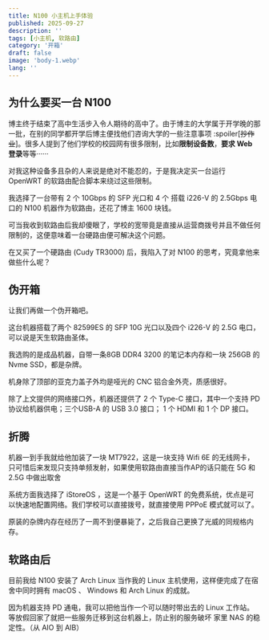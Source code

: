 ```yaml
---
title: N100 小主机上手体验
published: 2025-09-27
description: ''
tags: [小主机, 软路由]
category: '开箱'
draft: false
image: 'body-1.webp'
lang: ''
---
```


## 为什么要买一台 N100

博主终于结束了高中生活步入令人期待的高中了。由于博主的大学属于开学晚的那一批，在别的同学都开学后博主便找他们咨询大学的一些注意事项
:spoiler[~~抄作业~~]。很多人提到了他们学校的校园网有很多限制，比如**限制设备数**，**要求 Web 登录**等等······

对我这种设备多且杂的人来说是绝对不能忍的，于是我决定买一台运行 OpenWRT 的软路由配合脚本来绕过这些限制。

我选择了一台带有 2 个 10Gbps 的 SFP 光口和 4 个 搭载 i226-V 的 2.5Gbps 电口的 N100 机器作为软路由，还花了博主 1600 块钱。

可当我收到软路由后我却傻眼了，学校的宽带竟是直接从运营商拨号并且不做任何限制的，这便意味着一台硬路由便可解决这个问题。

在又买了一个硬路由 (Cudy TR3000) 后，我陷入了对 N100 的思考，究竟拿他来做些什么呢？

## 伪开箱

让我们再做一个伪开箱吧。

这台机器搭载了两个 82599ES 的 SFP 10G 光口以及四个 i226-V 的 2.5G 电口，可以说是天生软路由圣体。

我选购的是成品机器，自带一条8GB DDR4 3200 的笔记本内存和一块 256GB 的 Nvme
SSD，都是杂牌。

机身除了顶部的亚克力盖子外均是哑光的 CNC 铝合金外壳，质感很好。

除了上文提供的网络接口外，机器还提供了 2 个 Type-C 接口，其中一个支持 PD 协议给机器供电；三个USB-A 的 USB 3.0 接口； 1 个
HDMI 和 1 个 DP 接口。

## 折腾

机器一到手我就给他加装了一块 MT7922，这是一块支持 Wifi 6E 的无线网卡，只可惜后来发现只支持单频发射，如果使用软路由直接当作AP的话只能在
5G 和 2.5G 中做出取舍

系统方面我选择了 iStoreOS ，这是一个基于 OpenWRT 的免费系统，优点是可以快速地配置网络。我们学校可以直接拨号，就直接使用
PPPoE 模式就可以了。

原装的杂牌内存在经历了一周不到便暴毙了，之后我自己更换了光威的同规格内存。

## 软路由后

目前我给 N100 安装了 Arch Linux 当作我的 Linux 主机使用，这样便完成了在宿舍中同时拥有 macOS 、 Windows 和 Arch Linux 的成就。

因为机器支持 PD 通电，我可以把他当作一个可以随时带出去的 Linux 工作站。等放假回家了就把一些服务迁移到这台机器上，防止别的服务破坏
家里 NAS 的稳定性。（从 AIO 到 AIB）